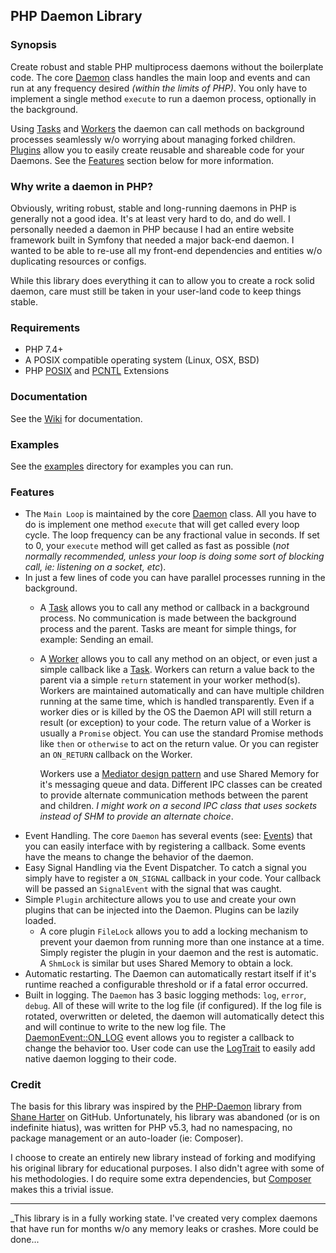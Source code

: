 ## PHP Daemon Library

### Synopsis
Create robust and stable PHP multiprocess daemons without the boilerplate code. The core [Daemon](../../wiki/Daemon) 
class handles the main loop and events and can run at any frequency desired _(within the limits of PHP)_. You only have
to implement a single method `execute` to run a daemon process, optionally in the background.

Using [Tasks](../../wiki/Tasks) and [Workers](../../wiki/Workers) the daemon can call methods on background processes 
seamlessly w/o worrying about managing forked children. [Plugins](../../wiki/Plugins) allow you to easily create 
reusable and shareable code for your Daemons. See the [Features](#features) section below for more information.

### Why write a daemon in PHP?
Obviously, writing robust, stable and long-running daemons in PHP is generally not a good idea. It's at least very
hard to do, and do well. I personally needed a daemon in PHP because I had an entire website framework built in Symfony
that needed a major back-end daemon. I wanted to be able to re-use all my front-end dependencies and entities w/o 
duplicating resources or configs.

While this library does everything it can to allow you to create a rock solid daemon, care must still be taken in your 
user-land code to keep things stable. 

### Requirements
- PHP 7.4+
- A POSIX compatible operating system (Linux, OSX, BSD)
- PHP [POSIX](http://php.net/posix) and [PCNTL](http://php.net/pcntl) Extensions

### Documentation
See the [Wiki](../../wiki) for documentation.

### Examples
See the [examples](examples) directory for examples you can run. 

### Features
- The `Main Loop` is maintained by the core [Daemon](../../wiki/Daemon) class. All you have to do is implement one 
  method `execute` that will get called every loop cycle. The loop frequency can be any fractional value in seconds. 
  If set to 0, your `execute` method will get called as fast as possible (_not normally recommended, unless your loop 
  is doing some sort of blocking call, ie: listening on a socket, etc_).
- In just a few lines of code you can have parallel processes running in the background. 
  - A [Task](../../wiki/Tasks) allows you to call any method or callback in a background process. No communication is 
    made between the background process and the parent. 
    Tasks are meant for simple things, for example: Sending an email.
  - A [Worker](../../wiki/Workers) allows you to call any method on an object, or even just a simple callback like a 
    [Task](../../wiki/Tasks). Workers can return a value back to the parent via a simple `return` statement in your 
    worker method(s). Workers are maintained automatically and can have multiple children running at the same time, 
    which is handled transparently. Even if a worker dies or is killed by the OS the Daemon API will still return a 
    result (or exception) to your code. The return value of a Worker is usually a `Promise` object. You can use the 
    standard Promise methods like `then` or `otherwise` to act on the return value. Or you can register an `ON_RETURN` 
    callback on the Worker.
    
    Workers use a [Mediator design pattern](https://en.wikipedia.org/wiki/Mediator_pattern) and use Shared Memory
    for it's messaging queue and data. Different IPC classes can be created to provide alternate communication methods
    between the parent and children. _I might work on a second IPC class that uses sockets instead of SHM to provide
    an alternate choice_.
- Event Handling. The core `Daemon` has several events (see: [Events](../../wiki/Events))
  that you can easily interface with by registering a callback. Some events have the means to change the behavior of 
  the daemon.
- Easy Signal Handling via the Event Dispatcher. To catch a signal you simply have to register a `ON_SIGNAL` callback 
  in your code. Your callback will be passed an `SignalEvent` with the signal that was caught.
- Simple `Plugin` architecture allows you to use and create your own plugins that can be injected into the Daemon. 
  Plugins can be lazily loaded.
  - A core plugin `FileLock` allows you to add a locking mechanism to prevent your daemon from running more than one
    instance at a time. Simply register the plugin in your daemon and the rest is automatic. A `ShmLock` is similar
    but uses Shared Memory to obtain a lock.
- Automatic restarting. The Daemon can automatically restart itself if it's runtime reached a configurable threshold 
  or if a fatal error occurred. 
- Built in logging. The `Daemon` has 3 basic logging methods: `log`, `error`, `debug`. All of these will write to the
  log file (if configured). If the log file is rotated, overwritten or deleted, the daemon will automatically detect 
  this and will continue to write to the new log file. The [DaemonEvent::ON_LOG](../../wiki/Events#on_log) event allows 
  you to register a callback to change the behavior too. User code can use the [LogTrait](../../wiki/Logging) to easily 
  add native daemon logging to their code.

### Credit
The basis for this library was inspired by the [PHP-Daemon](https://github.com/shaneharter/PHP-Daemon) library
from [Shane Harter](https://github.com/shaneharter) on GitHub. Unfortunately, his library was abandoned (or is on 
indefinite hiatus), was written for PHP v5.3, had no namespacing, no package management or an auto-loader (ie: Composer). 

I choose to create an entirely new library instead of forking and modifying his original library for educational 
purposes. I also didn't agree with some of his methodologies. I do require some extra dependencies, but 
[Composer](http://getcomposer.org/) makes this a trivial issue.

---
_This library is in a fully working state. I've created very complex daemons that have run for months w/o any memory 
 leaks or crashes. More could be done...
